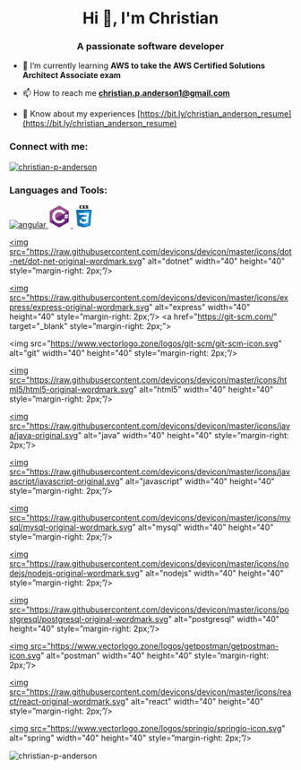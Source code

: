 <h1 align="center">Hi 👋, I'm Christian</h1>
<h3 align="center">A passionate software developer</h3>

- 🌱 I’m currently learning **AWS to take the AWS Certified Solutions Architect Associate exam**

- 📫 How to reach me **christian.p.anderson1@gmail.com**

- 📄 Know about my experiences [https://bit.ly/christian_anderson_resume](https://bit.ly/christian_anderson_resume)

<h3 align="left">Connect with me:</h3>
<p align="left">
<a href="https://linkedin.com/in/christian-p-anderson" target="blank"><img align="center" src="https://raw.githubusercontent.com/rahuldkjain/github-profile-readme-generator/master/src/images/icons/Social/linked-in-alt.svg" alt="christian-p-anderson" height="30" width="40" /></a>
</p> 

<h3 align="left">Languages and Tools:</h3>
<p align="left"> <a href="https://angular.io" target="_blank"> <img src="https://angular.io/assets/images/logos/angular/angular.svg" alt="angular" width="40" height="40"/> </a> <a href="https://www.w3schools.com/cs/" target="_blank"> <span> </span> <img src="https://raw.githubusercontent.com/devicons/devicon/master/icons/csharp/csharp-original.svg" alt="csharp" width="40" height="40"/> </a> <a href="https://www.w3schools.com/css/" target="_blank"> <span> </span> <img src="https://raw.githubusercontent.com/devicons/devicon/master/icons/css3/css3-original-wordmark.svg" alt="css3" width="40" height="40"/> </a> <a href="https://dotnet.microsoft.com/" target="_blank"> 

<img src="https://raw.githubusercontent.com/devicons/devicon/master/icons/dot-net/dot-net-original-wordmark.svg" alt="dotnet" width="40" height="40" style=”margin-right: 2px;”/> </a> <a href="https://expressjs.com" target="_blank"> 
  
<img src="https://raw.githubusercontent.com/devicons/devicon/master/icons/express/express-original-wordmark.svg" alt="express" width="40" height="40" style=”margin-right: 2px;”/> </a> <a href="https://git-scm.com/" target="_blank" style=”margin-right: 2px;”> 
  
<img src="https://www.vectorlogo.zone/logos/git-scm/git-scm-icon.svg" alt="git" width="40" height="40" style=”margin-right: 2px;”/> </a> <a href="https://www.w3.org/html/" target="_blank"> 
  
<img src="https://raw.githubusercontent.com/devicons/devicon/master/icons/html5/html5-original-wordmark.svg" alt="html5" width="40" height="40" style=”margin-right: 2px;”/> </a> <a href="https://www.java.com" target="_blank"> 
  
<img src="https://raw.githubusercontent.com/devicons/devicon/master/icons/java/java-original.svg" alt="java" width="40" height="40" style=”margin-right: 2px;”/> </a> <a href="https://developer.mozilla.org/en-US/docs/Web/JavaScript" target="_blank"> 
  
<img src="https://raw.githubusercontent.com/devicons/devicon/master/icons/javascript/javascript-original.svg" alt="javascript" width="40" height="40" style=”margin-right: 2px;”/> </a> <a href="https://www.mysql.com/" target="_blank"> 
  
<img src="https://raw.githubusercontent.com/devicons/devicon/master/icons/mysql/mysql-original-wordmark.svg" alt="mysql" width="40" height="40" style=”margin-right: 2px;”/> </a> <a href="https://nodejs.org" target="_blank"> 
  
  
<img src="https://raw.githubusercontent.com/devicons/devicon/master/icons/nodejs/nodejs-original-wordmark.svg" alt="nodejs" width="40" height="40"  style=”margin-right: 2px;”/> </a> <a href="https://www.postgresql.org" target="_blank">
  
<img src="https://raw.githubusercontent.com/devicons/devicon/master/icons/postgresql/postgresql-original-wordmark.svg" alt="postgresql" width="40" height="40" style=”margin-right: 2px;”/> </a> <a href="https://postman.com" target="_blank">
  
<img src="https://www.vectorlogo.zone/logos/getpostman/getpostman-icon.svg" alt="postman" width="40" height="40" style=”margin-right: 2px;”/> </a> <a href="https://reactjs.org/" target="_blank"> 
  
<img src="https://raw.githubusercontent.com/devicons/devicon/master/icons/react/react-original-wordmark.svg" alt="react" width="40" height="40" style=”margin-right: 2px;”/> </a> <a href="https://spring.io/" target="_blank"> 
  
<img src="https://www.vectorlogo.zone/logos/springio/springio-icon.svg" alt="spring" width="40" height="40" style=”margin-right: 2px;”/> </a> </p>

<p><img align="center" src="https://github-readme-stats.vercel.app/api/top-langs?username=christian-p-anderson&show_icons=true&locale=en&layout=compact" alt="christian-p-anderson" /></p>
